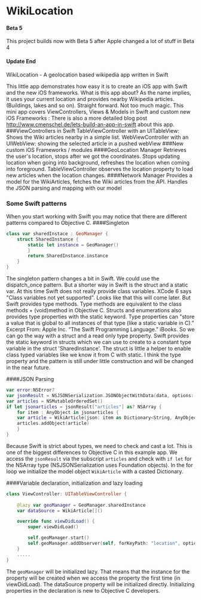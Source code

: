 WikiLocation
============


#### Beta 5
This project builds now with Beta 5 after Apple changed a lot of stuff in Beta 4
#### Update End

WikiLocation - A geolocation based wikipedia app written in Swift

This little app demonstrates how easy it is to create an iOS app with Swift and the new iOS frameworks.
What is this app about? As the name implies, it uses your current location and provides nearby Wikipedia articles. (Buildings, lakes and so on). Straight forward. Not too much magic.
This mini app covers ViewControllers, Views & Models in Swift and custom new iOS Frameworks :
There is also a more detailed blog post http://www.cmenschel.de/lets-build-an-app-in-swift about this app.
###ViewControllers in Swift
TableViewController with an UITableView: Shows the Wiki articles nearby in a simple list.
WebViewController with an UIWebView: showing the selected article in a pushed webView
###New custom iOS Frameworks / modules
####GeoLocation Manager
Retrieves the user's location, stops after we got the coordinates. Stops updating location when going into background, refreshes the location when coming into foreground.
TableViewController observes the location property to load new articles when the location changes.
####Network Manager
Provides a model for the WikiArticles, fetches the Wiki articles from the API. Handles the JSON parsing and mapping with our model

### Some Swift patterns
When you start working with Swift you may notice that there are different patterns compared to Objective C.
####Singleton 
```  Swift
class var sharedInstace : GeoManager {
	struct SharedInstance {
        static let instance = GeoManager()
        }
        return SharedInstance.instance
    }
}
```
The singleton pattern changes a bit in Swift. We could use the dispatch_once pattern. But a shorter way in Swift is the struct and a static var. At this time Swift does not really provide class variables. XCode 6 says "Class variables not yet supported". Looks like that this will come later. But Swift provides type methods. Type methods are equivalent to the class methods + (void)method in Objective C. Structs and enumerations also provides type properties with the static keyword. Type properties can "store a value that is global to all instances of that type (like a static variable in C).” Excerpt From: Apple Inc. “The Swift Programming Language.” iBooks.
So we can go the way with a struct and a read only type property. Swift provides the static keyword in structs which we can use to create to a constant type variable in the struct 'SharedInstance'. The struct is little a helper to enable class typed variables like we know it from C with static. I think the type property and the pattern is still under little construction and will be changed in the near future.

####JSON Parsing 
```  Swift
var error:NSError?
var jsonResult = NSJSONSerialization.JSONObjectWithData(data, options: NSJSONReadingOptions.MutableContainers, error:&error) as Dictionary<String,AnyObject>
var articles = NSMutableOrderedSet()
if let jsonarticles = jsonResult["articles"] as? NSArray {
    for item : AnyObject in jsonarticles {
	var article = WikiArticle(json: item as Dictionary<String, AnyObject>)
    articles.addObject(article)
    }
}
```
Because Swift is strict about types, we need to check and cast a lot. This is one of the biggest differences to Objective C in this example app.
We access the ``jsonResult`` via the subscript ``articles`` and check with ``if let`` for the NSArray type (NSJSONSerialization uses Foundation objects).
In the for loop we initialize the model object ``WikiArticle`` with a casted Dictionary.

####Variable declaration, initialization and lazy loading
```  Swift
class ViewController: UITableViewController {
    
    @lazy var geoManager = GeoManager.sharedInstance
    var dataSource = WikiArticle[]()

	override func viewDidLoad() {
	    super.viewDidLoad()

	    self.geoManager.start()
	    self.geoManager.addObserver(self, forKeyPath: "location", options: NSKeyValueObservingOptions.New, context: nil)
	}
    .....
}
```
The ``geoManager`` will be initialized lazy. That means that the instance for the property will be created when we access the property the first time (in viewDidLoad).
The dataSource property will be initialized directly.
Initializing properties in the declaration is new to Objective C developers.
